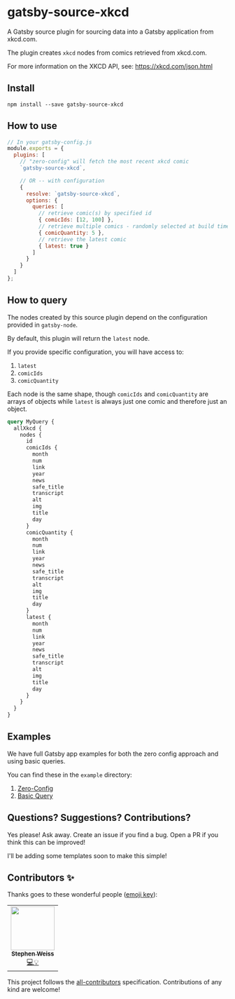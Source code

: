 # gatsby-source-xkcd

A Gatsby source plugin for sourcing data into a Gatsby application from xkcd.com.

The plugin creates `xkcd` nodes from comics retrieved from xkcd.com.

For more information on the XKCD API, see: https://xkcd.com/json.html

## Install

`npm install --save gatsby-source-xkcd`

## How to use

```javascript
// In your gatsby-config.js
module.exports = {
  plugins: [
    // "zero-config" will fetch the most recent xkcd comic
    `gatsby-source-xkcd`,

    // OR -- with configuration
    {
      resolve: `gatsby-source-xkcd`,
      options: {
        queries: [
          // retrieve comic(s) by specified id
          { comicIds: [12, 100] },
          // retrieve multiple comics - randomly selected at build time
          { comicQuantity: 5 },
          // retrieve the latest comic
          { latest: true }
        ]
      }
    }
  ]
};
```

## How to query

The nodes created by this source plugin depend on the configuration provided in `gatsby-node`.

By default, this plugin will return the `latest` node.

If you provide specific configuration, you will have access to:

1. `latest`
2. `comicIds`
3. `comicQuantity`

Each node is the same shape, though `comicIds` and `comicQuantity` are arrays of objects while `latest` is always just one comic and therefore just an object.

```graphql
query MyQuery {
  allXkcd {
    nodes {
      id
      comicIds {
        month
        num
        link
        year
        news
        safe_title
        transcript
        alt
        img
        title
        day
      }
      comicQuantity {
        month
        num
        link
        year
        news
        safe_title
        transcript
        alt
        img
        title
        day
      }
      latest {
        month
        num
        link
        year
        news
        safe_title
        transcript
        alt
        img
        title
        day
      }
    }
  }
}
```

## Examples

We have full Gatsby app examples for both the zero config approach and using basic queries.

You can find these in the `example` directory:
1. [Zero-Config](./example/zero-config/README.md)
1. [Basic Query](./example/basic-query/README.md)

## Questions? Suggestions? Contributions?

Yes please! Ask away. Create an issue if you find a bug. Open a PR if you think this can be improved!

I'll be adding some templates soon to make this simple!

## Contributors ✨

Thanks goes to these wonderful people ([emoji key](https://allcontributors.org/docs/en/emoji-key)):

<!-- ALL-CONTRIBUTORS-LIST:START - Do not remove or modify this section -->
<!-- prettier-ignore-start -->
<!-- markdownlint-disable -->
<table>
  <tr>
    <td align="center"><a href="https://github.com/stephencweiss"><img src="https://avatars3.githubusercontent.com/u/39878535?s=400&v=4" width="100px;" alt=""/><br /><sub><b>Stephen Weiss</b></sub></a><br /><a href="https://github.com/stephencweiss/gatsby-source-xkcd/commits?author=stephencweiss" title="Code">💻</a><a href="https://github.com/stephencweiss/gatsby-source-xkcd/commits?author=stephencweiss" title="Example">💡</a></td>
  </tr>
</table>

<!-- markdownlint-enable -->
<!-- prettier-ignore-end -->

<!-- ALL-CONTRIBUTORS-LIST:END -->
This project follows the [all-contributors](https://allcontributors.org/) specification. Contributions of any kind are welcome!